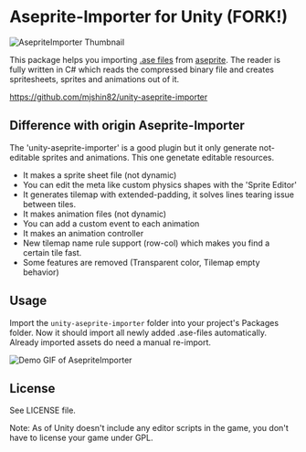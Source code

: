 # Aseprite-Importer for Unity (FORK!)
![AsepriteImporter Thumbnail](GitHub/AsepriteImporterUnity.png)

This package helps you importing [.ase files](https://github.com/aseprite/aseprite/blob/master/docs/ase-file-specs.md) from [aseprite](https://www.aseprite.org/). The reader is fully written in C# which reads the compressed binary file and creates spritesheets, sprites and animations out of it.

https://github.com/mjshin82/unity-aseprite-importer

## Difference with origin Aseprite-Importer
The 'unity-aseprite-importer' is a good plugin but it only generate not-editable sprites and animations.
This one genetate editable resources.
* It makes a sprite sheet file (not dynamic)
* You can edit the meta like custom physics shapes with the 'Sprite Editor'
* It generates tilemap with extended-padding, it solves lines tearing issue between tiles.
* It makes animation files (not dynamic)
* You can add a custom event to each animation
* It makes an animation controller
* New tilemap name rule support (row-col) which makes you find a certain tile fast.
* Some features are removed (Transparent color, Tilemap empty behavior) 


## Usage
Import the ```unity-aseprite-importer``` folder into your project's Packages folder. Now it should import all newly added .ase-files automatically. Already imported assets do need a manual re-import.

![Demo GIF of AsepriteImporter](GitHub/aseprite-importer-demo.gif)


## License

See LICENSE file.

Note: As of Unity doesn't include any editor scripts in the game, you don't have to license your game under GPL.
